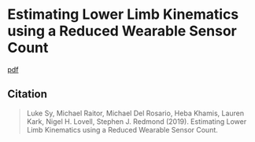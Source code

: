 # Estimating Lower Limb Kinematics using a Reduced Wearable Sensor Count
[pdf](https://arxiv.org/pdf/1910.00910.pdf)

## Citation
> Luke Sy, Michael Raitor, Michael Del Rosario, Heba Khamis, Lauren Kark, Nigel H. Lovell, Stephen J. Redmond (2019). Estimating Lower Limb Kinematics using a Reduced Wearable Sensor Count.


